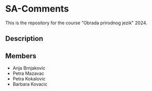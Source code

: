 # SA-Comments
This is the repository for the course "Obrada prirodnog jezik" 2024. 

## Description

## Members
- Anja Brnjakovic
- Petra Mazavac
- Petra Kokalovic
- Barbara Kovacic
